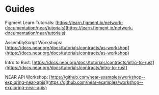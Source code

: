 # Guides

Figment Learn Tutorials: [https://learn.figment.io/network-documentation/near/tutorials](https://learn.figment.io/network-documentation/near/tutorials)

AssemblyScript Workshops: [https://docs.near.org/docs/tutorials/contracts/as-workshop](https://docs.near.org/docs/tutorials/contracts/as-workshop)

Intro to Rust: [https://docs.near.org/docs/tutorials/contracts/intro-to-rust](https://docs.near.org/docs/tutorials/contracts/intro-to-rust)

NEAR API Workshop: [https://github.com/near-examples/workshop--exploring-near-apis](https://github.com/near-examples/workshop--exploring-near-apis)

